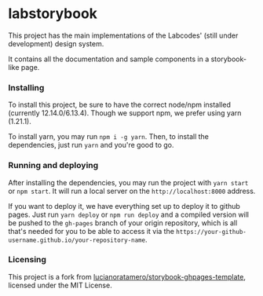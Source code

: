# labstorybook

This project has the main implementations of the Labcodes' (still under development) design system.

It contains all the documentation and sample components in a storybook-like page.

### Installing

To install this project, be sure to have the correct node/npm installed (currently 12.14.0/6.13.4). Though we support npm, we prefer using yarn (1.21.1).

To install yarn, you may run `npm i -g yarn`. Then, to install the dependencies, just run `yarn` and you're good to go.

### Running and deploying

After installing the dependencies, you may run the project with `yarn start` or `npm start`. It will run a local server on the `http://localhost:8000` address.

If you want to deploy it, we have everything set up to deploy it to github pages. Just run `yarn deploy` or `npm run deploy` and a compiled version will be pushed to the `gh-pages` branch of your origin repository, which is all that's needed for you to be able to access it via the `https://your-github-username.github.io/your-repository-name`.

### Licensing

This project is a fork from [lucianoratamero/storybook-ghpages-template](https://github.com/lucianoratamero/storybook-ghpages-template), licensed under the MIT License.
